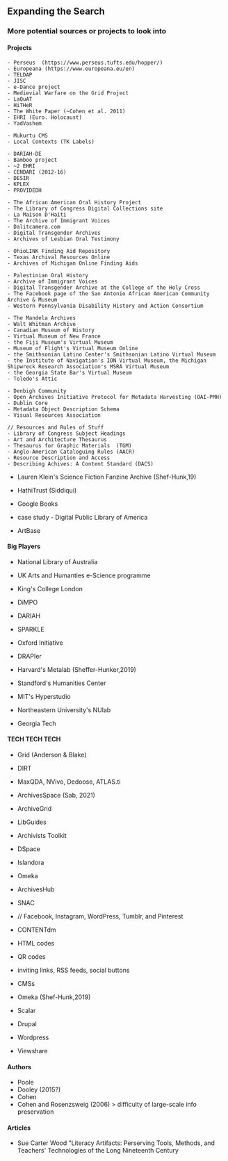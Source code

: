 ## Expanding the Search
### More potential sources or projects to look into


#### Projects

```(Anderson & Blake)
- Perseus  (https://www.perseus.tufts.edu/hopper/)
- Europeana (https://www.europeana.eu/en)
- TELDAP
- JISC
- e-Dance project
- Medievial Warfare on the Grid Project
- LaQuAT
- HiTHeR
- The White Paper (~Cohen et al. 2011)
- EHRI (Euro. Holocaust)
- YadVashem
```

```(Christen & Anderson)
- Mukurtu CMS 
- Local Contexts (TK Labels)
```

```(Maryl et al.)
- DARIAH-DE  
- Bamboo project
- ~2 EHRI
- CENDARI (2012-16)
- DESIR
- KPLEX
- PROVIDEDH
```

``` (Sab, 2021)
- The African American Oral History Project
- The Library of Congress Digital Collections site 
- La Maison D'Haiti
- The Archive of Immigrant Voices
- Dalitcamera.com
- Digital Transgender Archives
- Archives of Lesbian Oral Testimony 

- OhioLINK Finding Aid Repository
- Texas Archival Resources Online
- Archives of Michigan Online Finding Aids

- Palestinian Oral History 
- Archive of Immigrant Voices
- Digital Transgender Archive at the College of the Holy Cross
- The Facebook page of the San Antonio African American Community Archive & Museum
- Western Pennsylvania Disability History and Action Consortium

- The Mandela Archives
- Walt Whitman Archive
- Canadian Museum of History 
- Virtual Museum of New France
- the Fiji Museum's Virtual Museum
- Museum of Flight's Virtual Museum Online 
- the Smithsonian Latino Center's Smithsonian Latino Virtual Museum
- the Institute of Navigation's ION Virtual Museum, the Michigan Shipwreck Research Association's MSRA Virtual Museum
- the Georgia State Bar's Virtual Museum 
- Toledo's Attic

- Denbigh Community 
- Open Archives Initiative Protocol for Metadata Harvesting (OAI-PMH)
- Dublin Core
- Metadata Object Description Schema 
- Visual Resources Association

// Resources and Rules of Stuff
- Library of Congress Subject Headings
- Art and Architecture Thesaurus 
- Thesaurus for Graphic Materials  (TGM)
- Anglo-American Cataloguing Rules (AACR)
- Resource Description and Access
- Describing Achives: A Content Standard (DACS)
```

- Lauren Klein's Science Fiction Fanzine Archive (Shef-Hunk,19)

- HathiTrust (Siddiqui)
- Google Books
- case study - Digital Public Library of America 

- ArtBase


#### Big Players

- National Library of Australia
- UK Arts and Humanties e-Science programme
- King's College London
- DiMPO 
- DARIAH
- SPARKLE
- Oxford Initiative
- DRAPIer

- Harvard's Metalab (Sheffer-Hunker,2019)
- Standford's Humanities Center
- MIT's Hyperstudio
- Northeastern University's NUlab
- Georgia Tech


#### TECH TECH TECH

- Grid (Anderson & Blake)
- DIRT
- MaxQDA, NVivo, Dedoose, ATLAS.ti

- ArchivesSpace (Sab, 2021)
- ArchiveGrid
- LibGuides
- Archivists Toolkit
- DSpace
- Islandora 
- Omeka
- ArchivesHub
- SNAC
- // Facebook, Instagram, WordPress, Tumblr, and Pinterest 
- CONTENTdm

- HTML codes
- QR codes
- inviting links, RSS feeds, social buttons
- CMSs

- Omeka (Shef-Hunk,2019)
- Scalar
- Drupal
- Wordpress
- Viewshare


#### Authors

- Poole
- Dooley (2015?)
- Cohen
- Cohen and Rosenzsweig (2006) > difficulty of large-scale info  preservation

#### Articles

- Sue Carter Wood "Literacy Artifacts: Perserving Tools, Methods, and Teachers' Technologies of the Long Nineteenth Century

